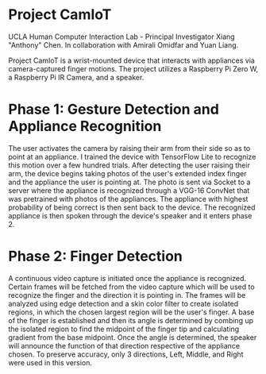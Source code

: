 # Project CamIoT
UCLA Human Computer Interaction Lab - Principal Investigator Xiang "Anthony" Chen.
In collaboration with Amirali Omidfar and Yuan Liang.

Project CamIoT is a wrist-mounted device that interacts with appliances via camera-captured finger motions. The project utilizes a
Raspberry Pi Zero W, a Raspberry Pi IR Camera, and a speaker. 
# Phase 1: Gesture Detection and Appliance Recognition
The user activates the camera by raising their arm from their side so as to point at an appliance. I trained the device with TensorFlow
Lite to recognize this motion over a few hundred trials. After detecting the user raising their arm, the device begins taking photos of the user's
extended index finger and the appliance the user is pointing at. The photo is sent via Socket to a server where the appliance is recognized
through a VGG-16 ConvNet that was pretrained with photos of the appliances. The appliance with highest probability of being correct is then 
sent back to the device. The recognized appliance is then spoken through the device's speaker and it enters phase 2. 
# Phase 2: Finger Detection
A continuous video capture is initiated once the appliance is recognized. Certain frames will be fetched from the video capture which will be used 
to recognize the finger and the direction it is pointing in. The frames will be analyzed using edge detection and a skin color filter to create 
isolated regions, in which the chosen largest region will be the user's finger. A base of the finger is established and then its angle is determined
by combing up the isolated region to find the midpoint of the finger tip and calculating gradient from the base midpoint. Once the angle is determined, 
the speaker will announce the function of that direction respective of the appliance chosen. To preserve accuracy, only 3 directions, Left, Middle, and Right
were used in this version. 
